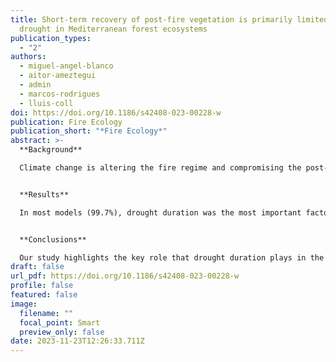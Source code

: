 ```yaml
---
title: Short-term recovery of post-fire vegetation is primarily limited by
  drought in Mediterranean forest ecosystems
publication_types:
  - "2"
authors:
  - miguel-angel-blanco
  - aitor-ameztegui
  - admin
  - marcos-rodrigues
  - lluis-coll
doi: https://doi.org/10.1186/s42408-023-00228-w
publication: Fire Ecology
publication_short: "*Fire Ecology*"
abstract: >-
  **Background**

  Climate change is altering the fire regime and compromising the post-fire recovery of vegetation worldwide. To understand the factors influencing post-fire vegetation cover restoration, we calculated the recovery of vegetation in 200,000 hectares of western Mediterranean forest burned by 268 wildfires over a 27-year period (1988–2015). We used time series of the Tasseled Cap Transformation Brightness (TCTB) spectral transformation over Landsat imagery to calculate vegetation recovery. Then, we quantified the importance of the main drivers of post-fire vegetation recovery (climate, fire severity, and topography) along an aridity gradient (semi-arid, sub-humid, and humid) using Random Forest models.


  **Results**

  In most models (99.7%), drought duration was the most important factor, negatively affecting post-fire recovery especially in the extremes of the aridity gradient. Fire severity was the second most important factor for vegetation cover recovery, with its effect varying along the aridity gradient there was a positive relationship between fire severity and recovery in sub-humid and humid areas, while semi-arid areas showed the opposite pattern. Topographic variables were the least important driver and had a marginal effect on post-fire recovery. Additionally, semi-arid areas exhibited a low mean recovery rate, indicating limitations in the short-term recovery after a fire.


  **Conclusions**

  Our study highlights the key role that drought duration plays in the recovery of vegetation after wildfires in the Mediterranean basin and, particularly, in forests located in climatically extreme areas. The results suggest that the predicted increase in drought duration coupled with a higher frequency and intensity of large fires may modify the structure and composition of Mediterranean forest ecosystems. Our analysis provides relevant information to evaluate and design adaptive management strategies in post-fire recovery hotspots of Mediterranean forest ecosystems.
draft: false
url_pdf: https://doi.org/10.1186/s42408-023-00228-w
profile: false
featured: false
image:
  filename: ""
  focal_point: Smart
  preview_only: false
date: 2023-11-23T12:26:33.711Z
---
```

